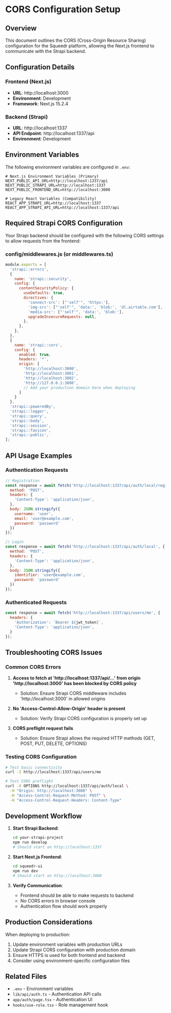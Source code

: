 # CORS Configuration Setup

## Overview
This document outlines the CORS (Cross-Origin Resource Sharing) configuration for the Squeedr platform, allowing the Next.js frontend to communicate with the Strapi backend.

## Configuration Details

### Frontend (Next.js)
- **URL**: http://localhost:3000
- **Environment**: Development
- **Framework**: Next.js 15.2.4

### Backend (Strapi)
- **URL**: http://localhost:1337
- **API Endpoint**: http://localhost:1337/api
- **Environment**: Development

## Environment Variables

The following environment variables are configured in `.env`:

```env
# Next.js Environment Variables (Primary)
NEXT_PUBLIC_API_URL=http://localhost:1337/api
NEXT_PUBLIC_STRAPI_URL=http://localhost:1337
NEXT_PUBLIC_FRONTEND_URL=http://localhost:3000

# Legacy React Variables (Compatibility)
REACT_APP_STRAPI_URL=http://localhost:1337
REACT_APP_STRAPI_API_URL=http://localhost:1337/api
```

## Required Strapi CORS Configuration

Your Strapi backend should be configured with the following CORS settings to allow requests from the frontend:

### config/middlewares.js (or middlewares.ts)
```javascript
module.exports = [
  'strapi::errors',
  {
    name: 'strapi::security',
    config: {
      contentSecurityPolicy: {
        useDefaults: true,
        directives: {
          'connect-src': ["'self'", 'https:'],
          'img-src': ["'self'", 'data:', 'blob:', 'dl.airtable.com'],
          'media-src': ["'self'", 'data:', 'blob:'],
          upgradeInsecureRequests: null,
        },
      },
    },
  },
  {
    name: 'strapi::cors',
    config: {
      enabled: true,
      headers: '*',
      origin: [
        'http://localhost:3000',
        'http://localhost:3001', 
        'http://localhost:3002',
        'http://127.0.0.1:3000',
        // Add your production domain here when deploying
      ]
    }
  },
  'strapi::poweredBy',
  'strapi::logger',
  'strapi::query',
  'strapi::body',
  'strapi::session',
  'strapi::favicon',
  'strapi::public',
];
```

## API Usage Examples

### Authentication Requests
```javascript
// Registration
const response = await fetch('http://localhost:1337/api/auth/local/register', {
  method: 'POST',
  headers: {
    'Content-Type': 'application/json',
  },
  body: JSON.stringify({
    username: 'user',
    email: 'user@example.com',
    password: 'password'
  })
});

// Login
const response = await fetch('http://localhost:1337/api/auth/local', {
  method: 'POST',
  headers: {
    'Content-Type': 'application/json',
  },
  body: JSON.stringify({
    identifier: 'user@example.com',
    password: 'password'
  })
});
```

### Authenticated Requests
```javascript
const response = await fetch('http://localhost:1337/api/users/me', {
  headers: {
    'Authorization': `Bearer ${jwt_token}`,
    'Content-Type': 'application/json',
  }
});
```

## Troubleshooting CORS Issues

### Common CORS Errors
1. **Access to fetch at 'http://localhost:1337/api/...' from origin 'http://localhost:3000' has been blocked by CORS policy**
   - Solution: Ensure Strapi CORS middleware includes 'http://localhost:3000' in allowed origins

2. **No 'Access-Control-Allow-Origin' header is present**
   - Solution: Verify Strapi CORS configuration is properly set up

3. **CORS preflight request fails**
   - Solution: Ensure Strapi allows the required HTTP methods (GET, POST, PUT, DELETE, OPTIONS)

### Testing CORS Configuration
```bash
# Test basic connectivity
curl -I http://localhost:1337/api/users/me

# Test CORS preflight
curl -X OPTIONS http://localhost:1337/api/auth/local \
  -H "Origin: http://localhost:3000" \
  -H "Access-Control-Request-Method: POST" \
  -H "Access-Control-Request-Headers: Content-Type"
```

## Development Workflow

1. **Start Strapi Backend**:
   ```bash
   cd your-strapi-project
   npm run develop
   # Should start on http://localhost:1337
   ```

2. **Start Next.js Frontend**:
   ```bash
   cd squeedr-ui
   npm run dev
   # Should start on http://localhost:3000
   ```

3. **Verify Communication**:
   - Frontend should be able to make requests to backend
   - No CORS errors in browser console
   - Authentication flow should work properly

## Production Considerations

When deploying to production:

1. Update environment variables with production URLs
2. Update Strapi CORS configuration with production domain
3. Ensure HTTPS is used for both frontend and backend
4. Consider using environment-specific configuration files

## Related Files

- `.env` - Environment variables
- `lib/api/auth.ts` - Authentication API calls
- `app/auth/page.tsx` - Authentication UI
- `hooks/use-role.tsx` - Role management hook 